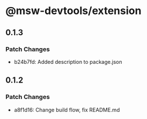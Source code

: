 # @msw-devtools/extension

## 0.1.3

### Patch Changes

- b24b7fd: Added description to package.json

## 0.1.2

### Patch Changes

- a8f1d16: Change build flow, fix README.md

